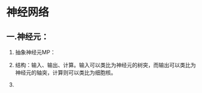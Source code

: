 # **神经网络**

## **一.神经元：**

1. 抽象神经元MP： 

2. 结构：输入、输出、计算。输入可以类比为神经元的树突，而输出可以类比为神经元的轴突，计算则可以类比为细胞核。

3. 